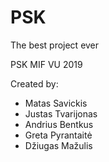 # PSK
The best project ever

PSK MIF VU 2019

Created by:
- Matas Savickis
- Justas Tvarijonas
- Andrius Bentkus
- Greta Pyrantaitė
- Džiugas Mažulis
